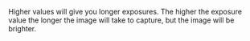 Higher values will give you longer exposures.  The higher the exposure value the longer the image will take to capture, but the image will be brighter.

